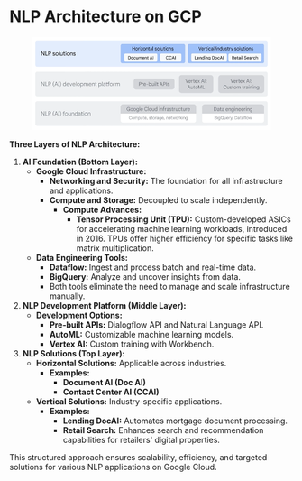 # NLP Architecture on GCP

<figure><img src="../.gitbook/assets/image (4) (1) (1) (1) (1) (1).png" alt=""><figcaption></figcaption></figure>

**Three Layers of NLP Architecture:**

1. **AI Foundation (Bottom Layer):**
   * **Google Cloud Infrastructure:**
     * **Networking and Security:** The foundation for all infrastructure and applications.
     * **Compute and Storage:** Decoupled to scale independently.
       * **Compute Advances:**
         * **Tensor Processing Unit (TPU):** Custom-developed ASICs for accelerating machine learning workloads, introduced in 2016. TPUs offer higher efficiency for specific tasks like matrix multiplication.
   * **Data Engineering Tools:**
     * **Dataflow:** Ingest and process batch and real-time data.
     * **BigQuery:** Analyze and uncover insights from data.
     * Both tools eliminate the need to manage and scale infrastructure manually.
2. **NLP Development Platform (Middle Layer):**
   * **Development Options:**
     * **Pre-built APIs:** Dialogflow API and Natural Language API.
     * **AutoML:** Customizable machine learning models.
     * **Vertex AI:** Custom training with Workbench.
3. **NLP Solutions (Top Layer):**
   * **Horizontal Solutions:** Applicable across industries.
     * **Examples:**
       * **Document AI (Doc AI)**
       * **Contact Center AI (CCAI)**
   * **Vertical Solutions:** Industry-specific applications.
     * **Examples:**
       * **Lending DocAI:** Automates mortgage document processing.
       * **Retail Search:** Enhances search and recommendation capabilities for retailers' digital properties.

This structured approach ensures scalability, efficiency, and targeted solutions for various NLP applications on Google Cloud.
